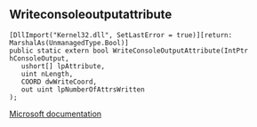 ## Writeconsoleoutputattribute

```
[DllImport("Kernel32.dll", SetLastError = true)][return: MarshalAs(UnmanagedType.Bool)]
public static extern bool WriteConsoleOutputAttribute(IntPtr hConsoleOutput,
   ushort[] lpAttribute,
   uint nLength,
   COORD dwWriteCoord,
   out uint lpNumberOfAttrsWritten
);
```

[Microsoft documentation](https://docs.microsoft.com/en-us/windows/console/writeconsoleoutputattribute)
